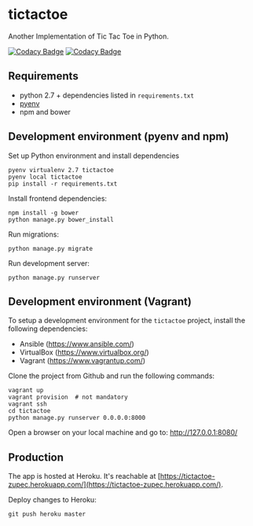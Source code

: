 # tictactoe #
Another Implementation of Tic Tac Toe in Python.

[![Codacy Badge](https://api.codacy.com/project/badge/grade/cc1640aff75340d89efee0137c1bc0ec)](https://www.codacy.com/app/zupecnejc_3396/tictactoe)
[![Codacy Badge](https://api.codacy.com/project/badge/coverage/cc1640aff75340d89efee0137c1bc0ec)](https://www.codacy.com/app/zupecnejc_3396/tictactoe)

## Requirements

- python 2.7 + dependencies listed in `requirements.txt`
- [pyenv](https://github.com/pyenv/pyenv)
- npm and bower

## Development environment (pyenv and npm) ##

Set up Python environment and install dependencies

    pyenv virtualenv 2.7 tictactoe
    pyenv local tictactoe
    pip install -r requirements.txt

Install frontend dependencies:

    npm install -g bower
    python manage.py bower_install

Run migrations:

    python manage.py migrate
    
Run development server:

    python manage.py runserver


## Development environment (Vagrant) ##
To setup a development environment for the `tictactoe` project, install the following dependencies:

* Ansible (https://www.ansible.com/)
* VirtualBox (https://www.virtualbox.org/)
* Vagrant (https://www.vagrantup.com/)

Clone the project from Github and run the following commands:

    vagrant up
    vagrant provision  # not mandatory
    vagrant ssh
    cd tictactoe
    python manage.py runserver 0.0.0.0:8000

Open a browser on your local machine and go to: http://127.0.0.1:8080/

## Production ##

The app is hosted at Heroku. It's reachable at [https://tictactoe-zupec.herokuapp.com/](https://tictactoe-zupec.herokuapp.com/).

Deploy changes to Heroku:

    git push heroku master
